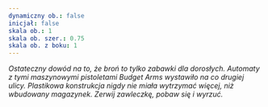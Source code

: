 ```yaml
---
dynamiczny ob.: false
inicjał: false
skala ob.: 1
skala ob. szer.: 0.75
skala ob. z boku: 1
---
```


*Ostateczny dowód na to, że broń to tylko zabawki dla dorosłych. Automaty z tymi maszynowymi pistoletami Budget Arms wystawiło na co drugiej ulicy. Plastikowa konstrukcja nigdy nie miała wytrzymać więcej, niż wbudowany magazynek. Zerwij zawleczkę, pobaw się i wyrzuć.*